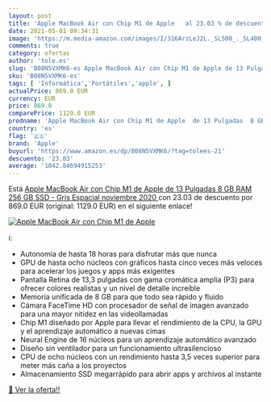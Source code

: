 ```yaml
---
layout: post
title: 'Apple MacBook Air con Chip M1 de Apple   al 23.03 % de descuento'
date: 2021-05-01 09:34:31
image: 'https://m.media-amazon.com/images/I/316ArzLeJ2L._SL500_._SL400_.jpg'
comments: true
category: ofertas
author: 'tole.es'
slug: 'B08N5VXMK6-es Apple MacBook Air con Chip M1 de Apple de 13 Pulgadas 8 GB...'
sku: 'B08N5VXMK6-es'
tags: [ 'Informática','Portátiles','apple', ]
actualPrice: 869.0 EUR
currency: EUR
price: 869.0
comparePrice: 1129.0 EUR
prodname: 'Apple MacBook Air con Chip M1 de Apple  de 13 Pulgadas  8 GB RAM  256 GB SSD  - Gris Espacial  noviembre 2020 '
country: 'es'
flag: '🇪🇸'
brand: 'Apple'
buyurl: 'https://www.amazon.es/dp/B08N5VXMK6/?tag=tolees-21'
descuento: '23.03'
average: '1042.84694915253'
---
```


Está [Apple MacBook Air con Chip M1 de Apple  de 13 Pulgadas  8 GB RAM  256 GB SSD  - Gris Espacial  noviembre 2020 ](https://www.amazon.es/dp/B08N5VXMK6/?tag=tolees-21) con 23.03 de descuento por 869.0 EUR (original: 1129.0 EUR) en el siguiente enlace!

[![Apple MacBook Air con Chip M1 de Apple  ](https://m.media-amazon.com/images/I/316ArzLeJ2L._SL500_._SL400_.jpg)](https://www.amazon.es/dp/B08N5VXMK6/?tag=tolees-21)

ℹ️:

- Autonomía de hasta 18 horas para disfrutar más que nunca
- GPU de hasta ocho núcleos con gráficos hasta cinco veces más veloces para acelerar los juegos y apps más exigentes
- Pantalla Retina de 13,3 pulgadas con gama cromática amplia (P3) para ofrecer colores realistas y un nivel de detalle increíble
- Memoria unificada de 8 GB para que todo sea rápido y fluido
- Cámara FaceTime HD con procesador de señal de imagen avanzado para una mayor nitidez en las videollamadas
- Chip M1 diseñado por Apple para llevar el rendimiento de la CPU, la GPU y el aprendizaje automático a nuevas cimas
- Neural Engine de 16 núcleos para un aprendizaje automático avanzado
- Diseño sin ventilador para un funcionamiento ultrasilencioso
- CPU de ocho núcleos con un rendimiento hasta 3,5 veces superior para meter más caña a los proyectos
- Almacenamiento SSD megarrápido para abrir apps y archivos al instante

[🛒 Ver la oferta!!](https://www.amazon.es/dp/B08N5VXMK6/?tag=tolees-21)
